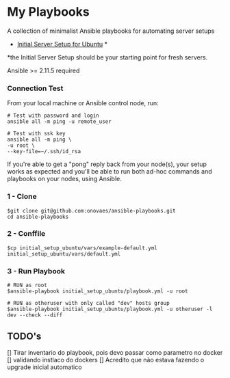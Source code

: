 # My Playbooks

A collection of minimalist Ansible playbooks for automating server setups

- [Initial Server Setup for Ubuntu](https://github.com/onovaes/ansible-playbooks/tree/master/initial_setup_ubuntu) *


*the Initial Server Setup should be your starting point for fresh servers.

Ansible >= 2.11.5 required


### Connection Test

From your local machine or Ansible control node, run:

```command
# Test with password and login
ansible all -m ping -u remote_user

# Test with ssk key
ansible all -m ping \
-u root \
--key-file=~/.ssh/id_rsa

```

If you're able to get a "pong" reply back from your node(s), your setup works as expected and you'll be able to run both ad-hoc commands and playbooks on your nodes, using Ansible.


### 1 - Clone
    
    $git clone git@github.com:onovaes/ansible-playbooks.git
    cd ansible-playbooks

### 2 - Conffile 
    
    $cp initial_setup_ubuntu/vars/example-default.yml initial_setup_ubuntu/vars/default.yml

### 3 - Run Playbook


    # RUN as root
    $ansible-playbook initial_setup_ubuntu/playbook.yml -u root 

    # RUN as otheruser with only called "dev" hosts group 
    $ansible-playbook initial_setup_ubuntu/playbook.yml -u otheruser -l dev --check --diff



## TODO's


[] Tirar inventario do playbook, pois devo passar como parametro no docker
[] validando instlaco do dockers
[] Acredito que não estava fazendo o upgrade inicial automatico

